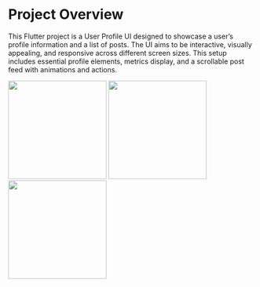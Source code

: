 # Project Overview
This Flutter project is a User Profile UI designed to showcase a user’s profile information and a list of posts. The UI aims to be interactive, visually appealing, and responsive across different screen sizes. This setup includes essential profile elements, metrics display, and a scrollable post feed with animations and actions.


<img src="https://github.com/user-attachments/assets/bf58705c-52d7-4da9-a350-f7ac282c2ea1" width="200">
<img src="https://github.com/user-attachments/assets/6a6a3d05-4d40-40e3-841e-13cd70f0919e" width="200">

<img src="https://github.com/user-attachments/assets/c4c6440b-15ee-4ff9-982a-2a4e20c028fe" width="200">
